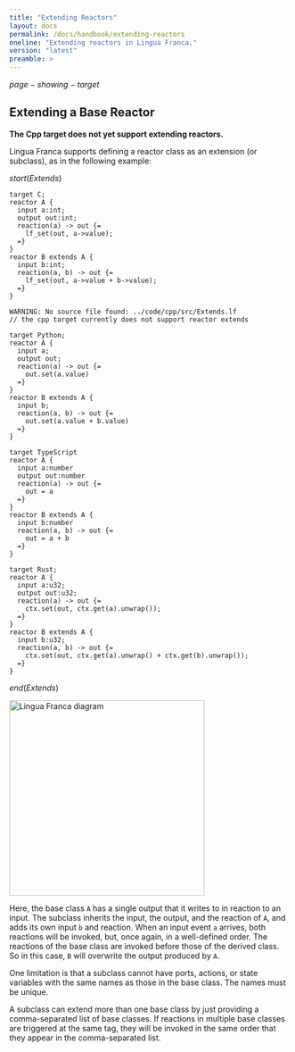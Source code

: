 ```yaml
---
title: "Extending Reactors"
layout: docs
permalink: /docs/handbook/extending-reactors
oneline: "Extending reactors in Lingua Franca."
version: "latest"
preamble: >
---
```


$page-showing-target$

## Extending a Base Reactor

<div class="lf-cpp">

**The Cpp target does not yet support extending reactors.**

</div>

<div class="lf-c lf-py lf-ts lf-rs">

Lingua Franca supports defining a reactor class as an extension (or subclass), as in the following example:

$start(Extends)$

```lf-c
target C;
reactor A {
  input a:int;
  output out:int;
  reaction(a) -> out {=
    lf_set(out, a->value);
  =}
}
reactor B extends A {
  input b:int;
  reaction(a, b) -> out {=
    lf_set(out, a->value + b->value);
  =}
}
```

```lf-cpp
WARNING: No source file found: ../code/cpp/src/Extends.lf
// the cpp target currently does not support reactor extends
```

```lf-py
target Python;
reactor A {
  input a;
  output out;
  reaction(a) -> out {=
    out.set(a.value)
  =}
}
reactor B extends A {
  input b;
  reaction(a, b) -> out {=
    out.set(a.value + b.value)
  =}
}
```

```lf-ts
target TypeScript
reactor A {
  input a:number
  output out:number
  reaction(a) -> out {=
    out = a
  =}
}
reactor B extends A {
  input b:number
  reaction(a, b) -> out {=
    out = a + b
  =}
}
```

```lf-rs
target Rust;
reactor A {
  input a:u32;
  output out:u32;
  reaction(a) -> out {=
    ctx.set(out, ctx.get(a).unwrap());
  =}
}
reactor B extends A {
  input b:u32;
  reaction(a, b) -> out {=
    ctx.set(out, ctx.get(a).unwrap() + ctx.get(b).unwrap());
  =}
}
```

$end(Extends)$

<img alt="Lingua Franca diagram" src="../../../../../img/diagrams/Extends.svg" width="350"/>

Here, the base class `A` has a single output that it writes to in reaction to an input. The subclass inherits the input, the output, and the reaction of `A`, and adds its own input `b` and reaction. When an input event `a` arrives, both reactions will be invoked, but, once again, in a well-defined order. The reactions of the base class are invoked before those of the derived class. So in this case, `B` will overwrite the output produced by `A`.

One limitation is that a subclass cannot have ports, actions, or state variables with the same names as those in the base class. The names must be unique.

A subclass can extend more than one base class by just providing a comma-separated list of base classes. If reactions in multiple base classes are triggered at the same tag, they will be invoked in the same order that they appear in the comma-separated list.

</div>
